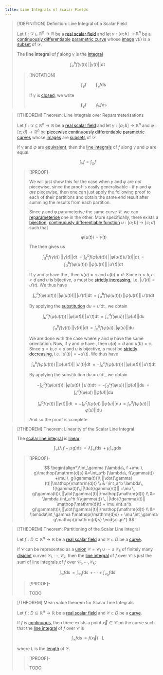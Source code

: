 ```yaml
---
title: Line Integrals of Scalar Fields
---
```


>[!DEFINITION] Definition: Line Integral of a Scalar Field
>
>Let $f: \mathcal{D} \subseteq \mathbb{R}^n \to \mathbb{R}$ be a [real scalar field](../Real%20Scalar%20Field.md) and let $\gamma: [a;b] \to \mathbb{R}^n$ be a [continuously differentiable](../../Parametric%20Curves/Differentiation/Differentiability%20of%20Parametric%20Curves.md) [parametric curve](../../Parametric%20Curves/Parametric%20Curve.md) whose [image](../../../../Functions/Image%20of%20a%20Function.md) $\gamma(I)$ is a [subset](../../../../../Set%20Theory/Subset.md) of $\mathcal{D}$.
>
>The **line integral** of $f$ along $\gamma$ is the [integral](../../../Univariate%20Real%20Analysis/Integration/Definite%20Integrals/Definite%20Integral.md)
>
>$$
>\int_a^b f(\gamma(t))\, ||\dot{\gamma}(t)|| \mathop{\mathrm{d}t}
>$$
>
>>[!NOTATION]
>>
>>$$
>>\int_{\gamma} f \qquad \int_{\gamma} f \mathop{\mathrm{d}s}
>>$$
>>
>>If $\gamma$ is [closed](../../Parametric%20Curves/Closed%20Parametric%20Curve.md), we write
>>
>>$$
>>\oint_{\gamma} f \qquad \oint_{\gamma} f \mathop{\mathrm{d}s}
>>$$
>>
>

>[!THEOREM] Theorem: Line Integrals over Reparameterisations
>
>Let $f: \mathcal{D} \subseteq \mathbb{R}^n \to \mathbb{R}$ be a [real scalar field](../Real%20Scalar%20Field.md) and let $\gamma: [a;b] \to \mathbb{R}^n$ and $\varphi: [c;d] \to \mathbb{R}^n$ be [piecewise continuously differentiable](../../Parametric%20Curves/Differentiation/Differentiability%20of%20Parametric%20Curves.md) [parametric curves](../../Parametric%20Curves/Parametric%20Curve.md) whose [images](../../../../Functions/Image%20of%20a%20Function.md) are [subsets](../../../../../Set%20Theory/Subset.md) of $\mathcal{D}$.
>
>If $\gamma$ and $\varphi$ are [equivalent](../../Parametric%20Curves/Equivalence%20of%20Parametric%20Curves.md), then the [line integrals](Scalar%20Line%20Integrals.md) of $f$ along $\gamma$ and $\varphi$ are equal.
>
>$$
>\int_{\gamma} f = \int_{\varphi} f
>$$
>
>>[!PROOF]-
>>
>>We will just show this for the case when $\gamma$ and $\varphi$ are *not* piecewise, since the proof is easily generalisable - if $\gamma$ and $\varphi$ *are* piecewise, then one can just apply the following proof to each of their partitions and obtain the same end result after summing the results from each partition.
>>
>>Since $\gamma$ and $\varphi$ parameterise the same curve $\mathcal{C}$, we can [reparameterise](../../../../../Geometry/Euclidean%20Geometry/Curves/Curve.md) one in the other. More specifically, there exists a [bijection](../../../../Functions/Types%20of%20Functions/Bijection.md), [continuously differentiable function](../../../Univariate%20Real%20Analysis/Differentiation/Differentiability%20of%20Real%20Functions.md) $u: [a;b] \to [c;d]$ such that
>>
>>$$
>>\varphi(u(t)) = \gamma (t)
>>$$
>>
>>The [](../../Parametric%20Curves/Differentiation/Differentiation%20Rules%20for%20Curve%20Parameterisations.md#^chainrule) then gives us
>>
>>$$
>>\int_a^b f(\gamma(t))\, ||\dot\gamma (t)||\mathop{\mathrm{d}t} = \int_a^b f(\varphi(u(t)))\, ||\dot\varphi (u(t)) u'(t)|| \mathop{\mathrm{d}t} =  \int_a^b f(\varphi(u(t)))\, ||\dot\varphi (u(t))|| \, |u'(t)|\mathop{\mathrm{d}t}
>>$$
>>
>>If $\gamma$ and $\varphi$ have the [](../../../../../Geometry/Euclidean%20Geometry/Curves/Curve.md#^orientation), then $u(a) = c$ and $u(b) = d$. Since $a \lt b, c \lt d$ and $u$ is bijective, $u$ must be [strictly increasing](../../../Univariate%20Real%20Analysis/Real%20Functions/Monotony/Monotony%20of%20Real%20Functions.md), i.e. $|u'(t)| = u'(t)$. We thus have
>>
>>$$
>>\int_a^b f(\varphi(u(t)))\, ||\dot\varphi (u(t))|| \, |u'(t)|\mathop{\mathrm{d}t} = \int_a^b f(\varphi(u(t))) \, ||\dot\varphi (u(t))|| \, u'(t)\mathop{\mathrm{d}t}
>>$$
>>
>>By applying the [substitution](../../../Univariate%20Real%20Analysis/Differentiation/Differentiation%20Rules.md) $\mathrm{d}u = u' \mathop{\mathrm{d}t}$, we obtain 
>>
>>$$
>>\int_a^b f(\varphi(u(t)))\, ||\dot\varphi (u(t))|| \, u'(t)\mathop{\mathrm{d}t} = \int_c^d f(\varphi(u))\, ||\dot \varphi(u)|| \mathop{\mathrm{d}u}
>>$$
>>
>>$$
>>\int_a^b f(\gamma(t))\, ||\dot\gamma (t)||\mathop{\mathrm{d}t} = \int_c^d f(\varphi(u))\, ||\dot \varphi(u)|| \mathop{\mathrm{d}u}
>>$$
>>
>>We are done with the case where $\gamma$ and $\varphi$ have the same orientation. Now, if $\gamma$ and $\varphi$ have [](../../../../../Geometry/Euclidean%20Geometry/Curves/Curve.md#^orientation), then $u(a) = d$ and $u(b) = c$. Since $a \lt b, c \lt d$ and $u$ is bijective, $u$ must be [strictly decreasing](../../../Univariate%20Real%20Analysis/Real%20Functions/Monotony/Monotony%20of%20Real%20Functions.md), i.e. $|u'(t)| = -u'(t)$. We thus have
>>
>>$$
>>\int_a^b f(\varphi(u(t)))\, ||\dot\varphi (u(t))|| \, |u'(t)|\mathop{\mathrm{d}t} = - \int_a^b f(\varphi(u(t)))\, ||\dot\varphi (u(t))|| \, u'(t)\mathop{\mathrm{d}t}
>>$$
>>
>>By applying the substitution $\mathrm{d}u = u' \mathop{\mathrm{d}t}$, we obtain 
>>
>>$$
>>-\int_a^b f(\varphi(u(t)))\, ||\dot\varphi (u(t))|| \, u'(t)\mathop{\mathrm{d}t} = - \int_d^c f(\varphi(u))\, ||\dot \varphi(u)|| \mathop{\mathrm{d}u} = \int_c^d f(\varphi(u))\, ||\dot \varphi(u)|| \mathop{\mathrm{d}u}
>>$$
>>
>>$$
>>\int_a^b f(\gamma(t))\, ||\dot\gamma (t)||\mathop{\mathrm{d}t} = - \int_d^c f(\varphi(u))\, ||\dot \varphi(u)|| \mathop{\mathrm{d}u} = \int_c^d f(\varphi(u))\, ||\dot \varphi(u)|| \mathop{\mathrm{d}u}
>>$$
>>
>>And so the proof is complete.
>>
>


>[!THEOREM] Theorem: Linearity of the Scalar Line Integral
>
>The [scalar line integral](Scalar%20Line%20Integrals.md) is [linear](../../../../../Algebra/Linear%20Algebra/Linear%20Transformations/Linear%20Transformation.md):
>
>$$
>\int_\mathcal{C} (\lambda\, f +\mu \, g)\mathop{\mathrm{d}s} = \lambda\int_\mathcal{C} f\mathop{\mathrm{d}s} + \mu \int_\mathcal{C} g\mathop{\mathrm{d}s}
>$$
>
>>[!PROOF]-
>>
>>$$
>>\begin{align*}\int_\gamma (\lambda\, f +\mu \, g)\mathop{\mathrm{d}s} &=\int_a^b [\lambda\, f(\gamma(t)) +\mu \, g(\gamma(t))]\,||\dot{\gamma}(t)||\mathop{\mathrm{d}t} \\ &=\int_a^b \lambda\, f(\gamma(t))\,||\dot{\gamma}(t)|| +\mu \, g(\gamma(t))\,||\dot{\gamma}(t)||\mathop{\mathrm{d}t} \\ &= \lambda \int_a^b f(\gamma(t)) \, ||\dot{\gamma}(t)|| \mathop{\mathrm{d}t} + \mu \int_a^b g(\gamma(t))\,||\dot{\gamma}(t)||\mathop{\mathrm{d}t} \\ &= \lambda\int_\gamma f\mathop{\mathrm{d}s} + \mu \int_\gamma g\mathop{\mathrm{d}s} \end{align*}
>>$$
>>
>

>[!THEOREM] Theorem: Partitioning of the Scalar Line Integral
>
>Let $f: D \subseteq \mathbb{R}^n \to \mathbb{R}$ be a [real scalar field](../Real%20Scalar%20Field.md) and $\mathcal{C} \subset D$ be a [curve](../../../../../Geometry/Euclidean%20Geometry/Curves/Curve.md).
>
>If $\mathcal{C}$ can be represented as a [union](../../../../../Set%20Theory/Operations%20with%20Sets/Union.md) $\mathcal{C} = \mathcal{C}_1 \cup \cdots \cup \mathcal{C}_k$ of finitely many [disjoint](../../../../../Set%20Theory/Disjoint%20Sets.md) curves $\mathcal{C}_1, \cdots,\mathcal{C}_k$, then the [line integral](Scalar%20Line%20Integrals.md) of $f$ over $\mathcal{C}$ is just the sum of line integrals of $f$ over $\mathcal{C}_1, \cdots,\mathcal{C}_k$:
>
>$$
>\int_{\mathcal{C}} f\mathop{\mathrm{d}s} = \int_{\mathcal{C}_1} f\mathop{\mathrm{d}s} + \cdots + \int_{\mathcal{C}_k} f\mathop{\mathrm{d}s}
>$$
>
>>[!PROOF]-
>>
>>TODO
>>
>

>[!THEOREM] Mean value theorem for Scalar Line Integrals
>
>Let $f: D \subseteq \mathbb{R}^n \to \mathbb{R}$ be a [real scalar field](../Real%20Scalar%20Field.md) and $\mathcal{C} \subset D$ be a [curve](../../../../../Geometry/Euclidean%20Geometry/Curves/Curve.md).
>
>If $f$ is [continuous](../Continuity%20of%20Real%20Scalar%20Fields.md), then there exists a point $\vec{x} \in \mathcal{C}$ on the curve such that the [line integral](../../../../Geometry/Line.md) of $f$ over $\mathcal{C}$ is
>
>$$\int_\mathcal{C} f\mathop{\mathrm{d}s} = f(\vec{x})\cdot L$$
>
>where $L$ is the [length](../../../../../Geometry/Euclidean%20Geometry/Curves/Arcs/Arc%20Length.md) of $\mathcal{C}$.
>
>>[!PROOF]-
>>
>>TODO
>>
>